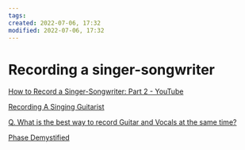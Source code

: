```yaml
---
tags: 
created: 2022-07-06, 17:32
modified: 2022-07-06, 17:32
---
```


# Recording a singer-songwriter
[How to Record a Singer-Songwriter: Part 2 - YouTube](https://youtu.be/1fZf---TGTI)

[Recording A Singing Guitarist](https://www.soundonsound.com/techniques/recording-singing-guitarist?utm_source=pocket_mylist)

[Q. What is the best way to record Guitar and Vocals at the same time?](https://www.soundonsound.com/sound-advice/q-what-best-way-record-guitar-and-vocals-same-time?utm_source=pocket_mylist)

[Phase Demystified](https://www.soundonsound.com/techniques/phase-demystified)